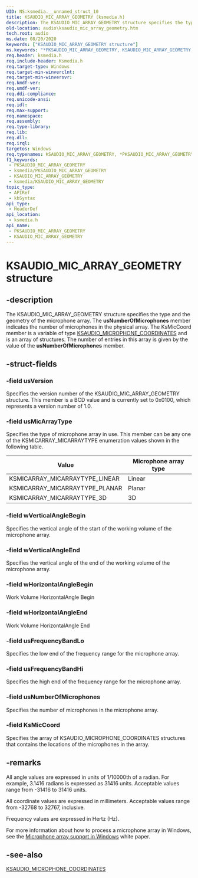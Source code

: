 ```yaml
---
UID: NS:ksmedia.__unnamed_struct_10
title: KSAUDIO_MIC_ARRAY_GEOMETRY (ksmedia.h)
description: The KSAUDIO_MIC_ARRAY_GEOMETRY structure specifies the type and the geometry of the microphone array.
old-location: audio\ksaudio_mic_array_geometry.htm
tech.root: audio
ms.date: 08/20/2020
keywords: ["KSAUDIO_MIC_ARRAY_GEOMETRY structure"]
ms.keywords: "*PKSAUDIO_MIC_ARRAY_GEOMETRY, KSAUDIO_MIC_ARRAY_GEOMETRY, KSAUDIO_MIC_ARRAY_GEOMETRY structure [Audio Devices], PKSAUDIO_MIC_ARRAY_GEOMETRY, PKSAUDIO_MIC_ARRAY_GEOMETRY structure pointer [Audio Devices], aud-prop_b25763af-a8d5-4335-ae71-f3bc59218201.xml, audio.ksaudio_mic_array_geometry, ksmedia/KSAUDIO_MIC_ARRAY_GEOMETRY, ksmedia/PKSAUDIO_MIC_ARRAY_GEOMETRY"
req.header: ksmedia.h
req.include-header: Ksmedia.h
req.target-type: Windows
req.target-min-winverclnt: 
req.target-min-winversvr: 
req.kmdf-ver: 
req.umdf-ver: 
req.ddi-compliance: 
req.unicode-ansi: 
req.idl: 
req.max-support: 
req.namespace: 
req.assembly: 
req.type-library: 
req.lib: 
req.dll: 
req.irql: 
targetos: Windows
req.typenames: KSAUDIO_MIC_ARRAY_GEOMETRY, *PKSAUDIO_MIC_ARRAY_GEOMETRY
f1_keywords:
 - PKSAUDIO_MIC_ARRAY_GEOMETRY
 - ksmedia/PKSAUDIO_MIC_ARRAY_GEOMETRY
 - KSAUDIO_MIC_ARRAY_GEOMETRY
 - ksmedia/KSAUDIO_MIC_ARRAY_GEOMETRY
topic_type:
 - APIRef
 - kbSyntax
api_type:
 - HeaderDef
api_location:
 - ksmedia.h
api_name:
 - PKSAUDIO_MIC_ARRAY_GEOMETRY
 - KSAUDIO_MIC_ARRAY_GEOMETRY
---
```


# KSAUDIO_MIC_ARRAY_GEOMETRY structure


## -description

The KSAUDIO_MIC_ARRAY_GEOMETRY structure specifies the type and the geometry of the microphone array. The **usNumberOfMicrophones** member indicates the number of microphones in the physical array. The KsMicCoord member is a variable of type [KSAUDIO_MICROPHONE_COORDINATES](./ns-ksmedia-ksaudio_microphone_coordinates.md) and is an array of structures. The number of entries in this array is given by the value of the **usNumberOfMicrophones** member.

## -struct-fields

### -field usVersion

Specifies the version number of the KSAUDIO_MIC_ARRAY_GEOMETRY structure. This member is a BCD value and is currently set to 0x0100, which represents a version number of 1.0.

### -field usMicArrayType

Specifies the type of microphone array in use. This member can be any one of the KSMICARRAY_MICARRAYTYPE enumeration values shown in the following table.

| Value | Microphone array type |
|--|--|
| KSMICARRAY_MICARRAYTYPE_LINEAR | Linear |
| KSMICARRAY_MICARRAYTYPE_PLANAR | Planar |
| KSMICARRAY_MICARRAYTYPE_3D | 3D |

### -field wVerticalAngleBegin

Specifies the vertical angle of the start of the working volume of the microphone array.

### -field wVerticalAngleEnd

Specifies the vertical angle of the end of the working volume of the microphone array.

### -field wHorizontalAngleBegin

Work Volume HorizontalAngle Begin

### -field wHorizontalAngleEnd

Work Volume HorizontalAngle End

### -field usFrequencyBandLo

Specifies the low end of the frequency range for the microphone array.

### -field usFrequencyBandHi

Specifies the high end of the frequency range for the microphone array.

### -field usNumberOfMicrophones

Specifies the number of microphones in the microphone array.

### -field KsMicCoord

Specifies the array of KSAUDIO_MICROPHONE_COORDINATES structures that contains the locations of the microphones in the array.

## -remarks

All angle values are expressed in units of 1/10000th of a radian. For example, 3.1416 radians is expressed as 31416 units. Acceptable values range from -31416 to 31416 units.

All coordinate values are expressed in millimeters. Acceptable values range from -32768 to 32767, inclusive.

Frequency values are expressed in Hertz (Hz).

For more information about how to process a microphone array in Windows, see the [Microphone array support in Windows](/previous-versions/windows/hardware/design/dn613960(v=vs.85)) white paper.

## -see-also

[KSAUDIO_MICROPHONE_COORDINATES](./ns-ksmedia-ksaudio_microphone_coordinates.md)

